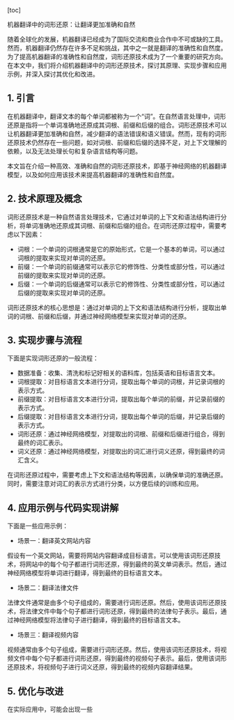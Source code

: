 
[toc]                    
                
                
机器翻译中的词形还原：让翻译更加准确和自然

随着全球化的发展，机器翻译已经成为了国际交流和商业合作中不可或缺的工具。然而，机器翻译仍然存在许多不足和挑战，其中之一就是翻译的准确性和自然度。为了提高机器翻译的准确性和自然度，词形还原技术成为了一个重要的研究方向。在本文中，我们将介绍机器翻译中的词形还原技术，探讨其原理、实现步骤和应用示例，并深入探讨其优化和改进。

## 1. 引言

在机器翻译中，翻译文本的每个单词都被称为一个“词”。在自然语言处理中，词形还原是指将一个单词准确地还原成其词根、前缀和后缀的组合。词形还原技术可以让机器翻译更加准确和自然，减少翻译的语法错误和语义错误。然而，现有的词形还原技术仍然存在一些问题，如对词根、前缀和后缀的选择不足，对上下文理解的依赖，以及无法处理长句和复杂语言结构等问题。

本文旨在介绍一种高效、准确和自然的词形还原技术，即基于神经网络的机器翻译模型，以及如何应用该技术来提高机器翻译的准确性和自然度。

## 2. 技术原理及概念

词形还原技术是一种自然语言处理技术，它通过对单词的上下文和语法结构进行分析，将单词准确地还原成其词根、前缀和后缀的组合。在词形还原过程中，需要考虑以下因素：

- 词根：一个单词的词根通常是它的原始形式，它是一个基本的单词，可以通过词根的提取来实现对单词的还原。
- 前缀：一个单词的前缀通常可以表示它的修饰性、分类性或部分性，可以通过前缀的提取来实现对单词的还原。
- 后缀：一个单词的后缀通常可以表示它的修饰性、分类性或部分性，可以通过后缀的提取来实现对单词的还原。

词形还原技术的核心思想是：通过对单词的上下文和语法结构进行分析，提取出单词的词根、前缀和后缀，并通过神经网络模型来实现对单词的还原。

## 3. 实现步骤与流程

下面是实现词形还原的一般流程：

- 数据准备：收集、清洗和标记好相关的语料库，包括英语和目标语言文本。
- 词根提取：对目标语言文本进行分词，提取出每个单词的词根，并记录词根的表示方式。
- 前缀提取：对目标语言文本进行分词，提取出每个单词的前缀，并记录前缀的表示方式。
- 后缀提取：对目标语言文本进行分词，提取出每个单词的后缀，并记录后缀的表示方式。
- 词形还原：通过神经网络模型，对提取出的词根、前缀和后缀进行组合，得到最终的词汇表示。
- 词义还原：通过神经网络模型，对提取出的词汇进行词义还原，得到最终的词汇含义。

在词形还原过程中，需要考虑上下文和语法结构等因素，以确保单词的准确还原。同时，需要注意对词汇的表示方式进行分类，以方便后续的训练和应用。

## 4. 应用示例与代码实现讲解

下面是一些应用示例：

- 场景一：翻译英文网站内容

假设有一个英文网站，需要将网站内容翻译成目标语言。可以使用该词形还原技术，将网站中的每个句子都进行词形还原，得到最终的英文单词表示。然后，通过神经网络模型将单词进行翻译，得到最终的目标语言文本。

- 场景二：翻译法律文件

法律文件通常是由多个句子组成的，需要进行词形还原。然后，使用该词形还原技术，将法律文件中每个句子都进行词形还原，得到最终的法律句子表示。最后，通过神经网络模型将法律句子进行翻译，得到最终的目标语言文本。

- 场景三：翻译视频内容

视频通常由多个句子组成，需要进行词形还原。然后，使用该词形还原技术，将视频文件中每个句子都进行词形还原，得到最终的视频句子表示。最后，使用该词形还原技术，将视频句子进行词义还原，得到最终的视频内容翻译结果。

## 5. 优化与改进

在实际应用中，可能会出现一些


